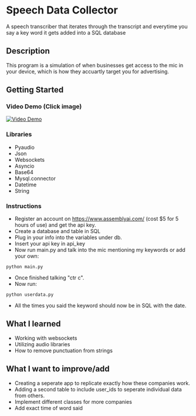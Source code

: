 # Speech Data Collector

A speech transcriber that iterates through the transcript and everytime you say a key word it gets added into a SQL database

## Description

This program is a simulation of when businesses get access to the mic in your device, which is how they accuartly target you for advertising.

## Getting Started

### Video Demo (Click image)
[![Video Demo](https://img.youtube.com/vi/UtbnAN2j2vQ/0.jpg)](https://www.youtube.com/watch?v=UtbnAN2j2vQ)


### Libraries

* Pyaudio
* Json
* Websockets
* Asyncio
* Base64
* Mysql.connector
* Datetime
* String

### Instructions

* Register an account on https://www.assemblyai.com/ (cost $5 for 5 hours of use) and get the api key.
* Create a database and table in SQL
* Plug in your info into the variables under db.
* Insert your api key in api_key
* Now run main.py and talk into the mic mentioning my keywords or add your own:
```
python main.py
```
* Once finished talking "ctr c".
* Now run:
```
python userdata.py
```
* All the times you said the keyword should now be in SQL with the date.



## What I learned

* Working with websockets
* Utilizing audio libraries
* How to remove punctuation from strings


## What I want to improve/add

* Creating a seperate app to replicate exactly how these companies work.
* Adding a second table to include user_ids to seperate individual data from others.
* Implement different classes for more companies
* Add exact time of word said

